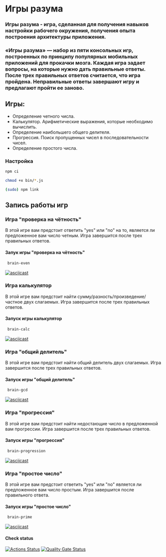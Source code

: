 # Игры разума
### Игры разума - игра, сделанная для получения навыков настройки рабочего окружения, получения опыта построения архитектуры приложения.

### «Игры разума» — набор из пяти консольных игр, построенных по принципу популярных мобильных приложений для прокачки мозга. Каждая игра задает вопросы, на которые нужно дать правильные ответы. После трех правильных ответов считается, что игра пройдена. Неправильные ответы завершают игру и предлагают пройти ее заново.
## Игры:
- Определение четного числа.
- Калькулятор. Арифметические выражения, которые необходимо вычислить.
- Определение наибольшего общего делителя.
- Прогрессия. Поиск пропущенных чисел в последовательности чисел.
- Определение простого числа.
### Настройка 
```bash
npm ci
 ```
 ```bash
chmod +x bin/*.js
 ```
 ```bash
(sudo) npm link
 ```
 ## Запись работы игр
 ### Игра "проверка на чётность"

В этой игре вам предстоит ответить "yes" или "no" на то, является ли предложенное вам число четным. Игра завершится после трех правильных ответов.
#### Запук игры "проверка на чётность"
 ```bash
  brain-even
  ```
[![asciicast](https://asciinema.org/a/uHODAHMilPzac3c76vgvLZAKe.svg)](https://asciinema.org/a/uHODAHMilPzac3c76vgvLZAKe)
### Игра калькулятор

В этой игре вам предстоит найти сумму/разность/произведение/частное двух слагаемых. Игра завершится после трех правильных ответов.

#### Запуск игры калькулятор
 ```bash
  brain-calc
  ```
[![asciicast](https://asciinema.org/a/iQVcBLNWiXEN0IHoQrLcUQMFk.svg)](https://asciinema.org/a/iQVcBLNWiXEN0IHoQrLcUQMFk)
### Игра "общий делитель"

В этой игре вам предстоит найти общий делитель двух слагаемых. Игра завершится после трех правильных ответов.

#### Запуск игры "общий делитель"
 ```bash
  brain-gcd
  ```
[![asciicast](https://asciinema.org/a/8GzYjjhXNawZQ2lwhOx3ZNJUb.svg)](https://asciinema.org/a/8GzYjjhXNawZQ2lwhOx3ZNJUb)
### Игра "прогрессия"

В этой игре вам предстоит найти недостающие число в предложенной вам прогрессии. Игра завершится после трех правильных ответов.
#### Запуск игры "прогрессия"
 ```bash
  brain-progression
  ```
[![asciicast](https://asciinema.org/a/u0I890h0zGl9AxyBR7VFON8RL.svg)](https://asciinema.org/a/u0I890h0zGl9AxyBR7VFON8RL)
### Игра "простое число" 

В этой игре вам предстоит ответить "yes" или "no" является ли предложенное вам число простым. Игра завершится после правильного ответа.

#### Запуск игры "простое число"
 ```bash
  brain-prime
  ```
[![asciicast](https://asciinema.org/a/JiUkPZXBdO8EnfiG9GWm55UvP.svg)](https://asciinema.org/a/JiUkPZXBdO8EnfiG9GWm55UvP)
#### Check status
[![Actions Status](https://github.com/frieren-jp/frontend-project-44/actions/workflows/hexlet-check.yml/badge.svg)](https://github.com/frieren-jp/frontend-project-44/actions)
[![Quality Gate Status](https://sonarcloud.io/api/project_badges/measure?project=frieren-jp_frontend-project-44&metric=alert_status)](https://sonarcloud.io/dashboard?id=frieren-jp_frontend-project-44)